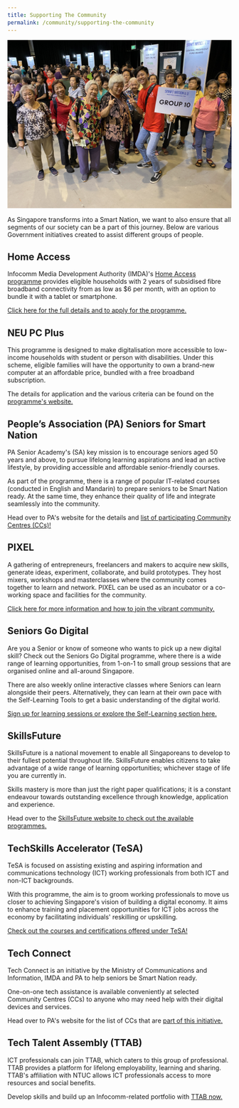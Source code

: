```yaml
---
title: Supporting The Community
permalink: /community/supporting-the-community
---
```


![Smart Nation & U event](/images/community/IMG_0214.JPG)

As Singapore transforms into a Smart Nation, we want to also ensure that all segments of our society can be a part of this journey. Below are various Government initiatives created to assist different groups of people. 

## Home Access 
Infocomm Media Development Authority (IMDA)'s <a href="https://www.imda.gov.sg/programme-listing/home-access" target="_blank">Home Access programme</a> provides eligible households with 2 years of subsidised fibre broadband connectivity from as low as $6 per month, with an option to bundle it with a tablet or smartphone. 

<a href="https://eservice.imda.gov.sg/das/homepage" target="_blank">Click here for the full details and to apply for the programme.</a>

## NEU PC Plus 
This programme is designed to make digitalisation more accessible to low-income households with student or person with disabilities. Under this scheme, eligible families will have the opportunity to own a brand-new computer at an affordable price, bundled with a free broadband subscription. 

The details for application and the various criteria can be found on the <a href="https://www.imda.gov.sg/neupc" target="_blank">programme's website.</a>  

## People’s Association (PA) Seniors for Smart Nation
PA Senior Academy's (SA) key mission is to encourage seniors aged 50 years and above, to pursue lifelong learning aspirations and lead an active lifestyle, by providing accessible and affordable senior-friendly courses. 

As part of the programme, there is a range of popular IT-related courses (conducted in English and Mandarin) to prepare seniors to be Smart Nation ready. At the same time, they enhance their quality of life and integrate seamlessly into the community.

Head over to PA's website for the details and <a href="https://www.pa.gov.sg/our-programmes/lifeskills-and-lifestyle/senior-academy#seniors" target="_blank">list of participating Community Centres (CCs)!</a>

## PIXEL
A gathering of entrepreneurs, freelancers and makers to acquire new skills, generate ideas, experiment, collaborate, and build prototypes. They host mixers, workshops and masterclasses where the community comes together to learn and network. PIXEL can be used as an incubator or a co-working space and facilities for the community. 

<a href="https://www.imda.gov.sg/impixel#2" target="_blank">Click here for more information and how to join the vibrant community.</a>

## Seniors Go Digital
Are you a Senior or know of someone who wants to pick up a new digital skill? Check out the Seniors Go Digital programme, where there is a wide range of learning opportunities, from 1-on-1 to small group sessions that are organised online and all-around Singapore. 

There are also weekly online interactive classes where Seniors can learn alongside their peers. Alternatively, they can learn at their own pace with the Self-Learning Tools to get a basic understanding of the digital world. 

<a href="https://www.imda.gov.sg/en/seniorsgodigital/learn" target="_blank">Sign up for learning sessions or explore the Self-Learning section here.</a>

## SkillsFuture
SkillsFuture is a national movement to enable all Singaporeans to develop to their fullest potential throughout life. SkillsFuture enables citizens to take advantage of a wide range of learning opportunities; whichever stage of life you are currently in.

Skills mastery is more than just the right paper qualifications; it is a constant endeavour towards outstanding excellence through knowledge, application and experience. 

Head over to the <a href="https://www.skillsfuture.gov.sg/" target="_blank">SkillsFuture website to check out the available programmes.</a>

## TechSkills Accelerator (TeSA) 
TeSA is focused on assisting existing and aspiring information and communications technology (ICT) working professionals from both ICT and non-ICT backgrounds. 

With this programme, the aim is to groom working professionals to move us closer to achieving Singapore's vision of building a digital economy. It aims to enhance training and placement opportunities for ICT jobs across the economy by facilitating individuals' reskilling or upskilling.

<a href="https://www.skillsfuture.gov.sg/tesa" target="_blank">Check out the courses and certifications offered under TeSA!</a> 
 
## Tech Connect 
Tech Connect is an initiative by the Ministry of Communications and Information, IMDA and PA to help seniors be Smart Nation ready. 

One-on-one tech assistance is available conveniently at selected Community Centres (CCs) to anyone who may need help with their digital devices and services. 

Head over to PA's website for the list of CCs that are <a href="https://www.pa.gov.sg/engage/connect-with-government/tech-connect-brochures" target="_blank">part of this initiative.</a>

## Tech Talent Assembly (TTAB) 
ICT professionals can join TTAB, which caters to this group of professional. TTAB provides a platform for lifelong employability, learning and sharing. TTAB's affiliation with NTUC allows ICT professionals access to more resources and social benefits. 

Develop skills and build up an Infocomm-related portfolio with <a href="https://www.ttab.org.sg/Pages/index.aspx" target="_blank">TTAB now.</a>
